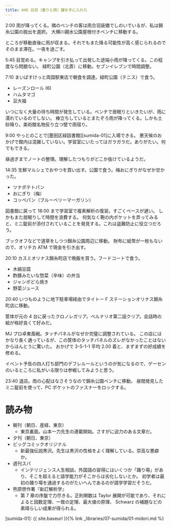 ```yaml
---
title: 446 日目（曇りと雨）鍵を手に入れた
---
```


2:00 雨が降ってくる。隣のベンチの客は雨合羽装備でしのいでいるが、私は錦糸公園の脱出を選択。
大横川親水公園屋根付きベンチに移動する。

ところが移動直後に雨が収まる。それでもまた降る可能性が高く感じられるのでそのまま滞在。一夜を過ごす。

5:45 目覚める。キャンプを引き払って出発した途端小雨が降ってくる。この程度なら問題ない。
緑町公園（北斎）に移動。セブンイレブンで時間調整。

7:10 まいばすけっと両国駅東店で朝食を調達。緑町公園（テニス）で食う。
* レーズンロール (6)
* ハムタマゴ
* 豆大福

いつになく大量の待ち時間が発生している。ベンチで居眠りといきたいが、雨に濡れているのでしない。
棒立ちしているとまたぞろ雨が降ってくる。しかも土砂降り。美術館名物反り立つ壁で雨宿り。

9:00 やっとのことで[墨田区緑図書館][sumida-01]に入場できる。
悪天候のおかげで館内は混雑していない。学習室にいたってはガラガラだ。ありがたい。何でもできる。

昼過ぎまでノートの整理。理解したつもりがどこか抜けているようだ。

14:35 生鮮マルシェでおやつを買い出す。公園で食う。梅おにぎりがなぜか甘かった。
* ツナポテトパン
* おにぎり（梅）
* コッペパン（ブルーベリーマーガリン）

図書館に戻って 18:00 まで学習室で複素解析の復習。すごくペースが遅い。
しかもまた居眠りして時間を浪費する。
何気なく鞄の内ポケットを弄ってみると、ミニ錠前が添付されていることを発見する。これは盗難防止に役立つだろう。

ブックオフなどで道草をしつつ錦糸公園周辺に移動。
財布に紙幣が一枚もないので、オリチカ ATM で現金を引き出す。

20:10 カスミオリナス錦糸町店で晩飯を買う。フードコートで食う。
* 木綿豆腐
* 酢豚みたいな惣菜（辛味）の弁当
* ジャンボどら焼き
* 野菜ジュース

20:40 いつものように地下駐車場経由でタイトー F ステーションオリナス錦糸町店に移動。

筐体が元の 4 台に戻ったクロノレガリア。ベルナリオ第二話クリア。会話時の絵が格好良くて好みだ。

MJ プロ卓東風戦。タッチパネルがなぜか完璧に調整されている。
この店にはかなり長く通っているが、この筐体のタッチパネルのズレがなかったことはないからほんとうに驚いた。
おかげで 3-5-1-1 平均 2.00 着と、まずまずの好成績を修める。

イベント予告の四人打ち部門のデフレルールというのが気になるので、ゲーセンのいるところに私がいる限りは参戦してみようと思う。

23:40 退店。雨の心配はなさそうなので錦糸公園ベンチに移動。
昼間発見したミニ錠前を使って、PC ポケットのファスナーをロックする。

# 読み物

* 朝刊（朝日、産経、東京）
  * 東京裏面。山本一力先生の連載開始。さすがに迫力のある文章だ。
* 夕刊（朝日、東京）
* ビッグコミックオリジナル
  * 新最強伝説黒沢。先生は黒沢の性格をよく理解している。崇高な悪癖か。
* 週刊スパ
  * インテリジェンス人生相談。外国語の習得にはいくつか「踊り場」があり、そこを超えると語学能力がそこからは劣化しないとか。
    初学者は最初の踊り場を通過するのがたいへんであるのが語学学習だそうだ。
* 熊原啓作著『新訂解析学』
  * 第 7 章の序盤で力尽きる。正則関数は Taylor 展開が可能であり、それによると因数定理、一致の定理、最大値の原理、
    Schwarz の補題などの素晴らしい成果が得られる。

[sumida-01]: {{ site.baseurl }}{% link _libraries/07-sumida/01-midori.md %}
